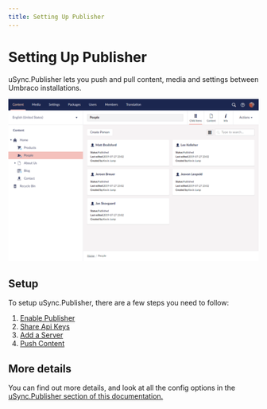 ```yaml
---
title: Setting Up Publisher
---
```


# Setting Up Publisher

uSync.Publisher lets you push and pull content, media and settings between Umbraco installations.

![Publisher Demo](publisher-demo.gif)

## Setup
To setup uSync.Publisher, there are a few steps you need to follow:

1. [Enable Publisher](enable)
2. [Share Api Keys](sharekeys)
3. [Add a Server](addserver)
4. [Push Content](pushcontent)

## More details
You can find out more details, and look at all the config options in the [uSync.Publisher section of this documentation.](../../../complete/introduction/index)
